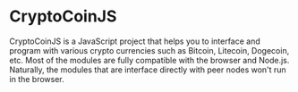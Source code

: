 CryptoCoinJS
============

CryptoCoinJS is a JavaScript project that helps you to interface and program with various crypto currencies such as Bitcoin, Litecoin, Dogecoin, etc. Most of the modules are fully compatible with the browser and Node.js. Naturally, the modules that are interface directly with peer nodes won't run in the browser.


